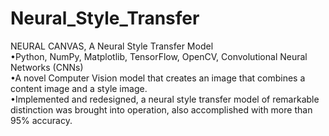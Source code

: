 # Neural_Style_Transfer
NEURAL CANVAS, A Neural Style Transfer Model\
•Python, NumPy, Matplotlib, TensorFlow, OpenCV, Convolutional Neural Networks (CNNs)\
•A novel Computer Vision model that creates an image that combines a content image and a style
image.\
•Implemented and redesigned, a neural style transfer model of remarkable distinction was brought into
operation, also accomplished with more than 95% accuracy.
